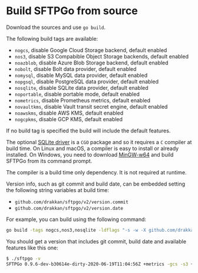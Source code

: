 # Build SFTPGo from source

Download the sources and use `go build`.

The following build tags are available:

- `nogcs`, disable Google Cloud Storage backend, default enabled
- `nos3`, disable S3 Compabible Object Storage backends, default enabled
- `noazblob`, disable Azure Blob Storage backend, default enabled
- `nobolt`, disable Bolt data provider, default enabled
- `nomysql`, disable MySQL data provider, default enabled
- `nopgsql`, disable PostgreSQL data provider, default enabled
- `nosqlite`, disable SQLite data provider, default enabled
- `noportable`, disable portable mode, default enabled
- `nometrics`, disable Prometheus metrics, default enabled
- `novaultkms`, disable Vault transit secret engine, default enabled
- `noawskms`, disable AWS KMS, default enabled
- `nogcpkms`, disable GCP KMS, default enabled

If no build tag is specified the build will include the default features.

The optional [SQLite driver](https://github.com/mattn/go-sqlite3 "go-sqlite3") is a `CGO` package and so it requires a `C` compiler at build time.
On Linux and macOS, a compiler is easy to install or already installed. On Windows, you need to download [MinGW-w64](https://sourceforge.net/projects/mingw-w64/files/) and build SFTPGo from its command prompt.

The compiler is a build time only dependency. It is not required at runtime.

Version info, such as git commit and build date, can be embedded setting the following string variables at build time:

- `github.com/drakkan/sftpgo/v2/version.commit`
- `github.com/drakkan/sftpgo/v2/version.date`

For example, you can build using the following command:

```bash
go build -tags nogcs,nos3,nosqlite -ldflags "-s -w -X github.com/drakkan/sftpgo/v2/version.commit=`git describe --always --dirty` -X github.com/drakkan/sftpgo/v2/version.date=`date -u +%FT%TZ`" -o sftpgo
```

You should get a version that includes git commit, build date and available features like this one:

```bash
$ ./sftpgo -v
SFTPGo 0.9.6-dev-b30614e-dirty-2020-06-19T11:04:56Z +metrics -gcs -s3 +bolt +mysql +pgsql -sqlite +portable
```
